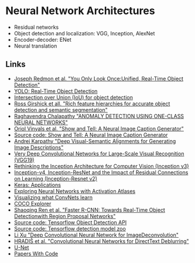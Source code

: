 # Neural Network Architectures

* Residual networks
* Object detection and localization: VGG, Inception, AlexNet
* Encoder-decoder: ENet
* Neural translation

## Links

* [Joseph Redmon et al. "You Only Look Once:Unified, Real-Time Object Detection"](https://arxiv.org/pdf/1506.02640.pdf)
* [YOLO: Real-Time Object Detection](https://pjreddie.com/darknet/yolo/)
* [Intersection over Union (IoU) for object detection](https://www.pyimagesearch.com/2016/11/07/intersection-over-union-iou-for-object-detection/)
* [Ross Girshick et all. "Rich feature hierarchies for accurate object detection and semantic segmentation"](https://arxiv.org/pdf/1311.2524.pdf)
* [Raghavendra Chalapathy "ANOMALY DETECTION  USING ONE-CLASS NEURAL NETWORKS"](https://arxiv.org/pdf/1802.06360.pdf)
* [Oriol Vinyals et al. "Show and Tell: A Neural Image Caption Generator"](https://arxiv.org/pdf/1411.4555.pdf)
* [Source code: Show and Tell: A Neural Image Caption Generator](https://github.com/tensorflow/models/tree/master/research/im2txt)
* [Andrej Karpathy "Deep Visual-Semantic Alignments for Generating Image Descriptions"](https://cs.stanford.edu/people/karpathy/cvpr2015.pdf)
* [Very Deep Convolutional Networks for Large-Scale Visual Recognition (VGG19)](https://www.robots.ox.ac.uk/~vgg/research/very_deep/)
* [Rethinking the Inception Architecture for Computer Vision (Inception v3)](https://arxiv.org/abs/1512.00567)
* [Inception-v4, Inception-ResNet and the Impact of Residual Connections on Learning (Inception-Resnet v2)](https://arxiv.org/abs/1602.07261)
* [Keras: Applications](https://keras.io/applications/)
* [Exploring Neural Networks with Activation Atlases](https://distill.pub/2019/activation-atlas/)
* [Visualizing what ConvNets learn](https://cs231n.github.io/understanding-cnn/)
* [COCO Explorer](http://cocodataset.org/#explore)
* [Shaoqing Ren et al. "Faster R-CNN: Towards Real-Time Object Detectionwith Region Proposal Networks"](https://papers.nips.cc/paper/5638-faster-r-cnn-towards-real-time-object-detection-with-region-proposal-networks.pdf)
* [Source code: Tensorflow Object Detection API](https://github.com/tensorflow/models/tree/master/research/object_detection)
* [Source code: Tensorflow detection model zoo](https://github.com/tensorflow/models/blob/master/research/object_detection/g3doc/detection_model_zoo.md)
* [Li Xu "Deep Convolutional Neural Network for ImageDeconvolution"](https://papers.nips.cc/paper/5485-deep-convolutional-neural-network-for-image-deconvolution.pdf)
* [HRADIŠ et al. "Convolutional Neural Networks for DirectText Deblurring"](http://www.bmva.org/bmvc/2015/papers/paper006/paper006.pdf)
* [U-Net](https://en.wikipedia.org/wiki/U-Net)
* [Papers With Code](https://paperswithcode.com/)
